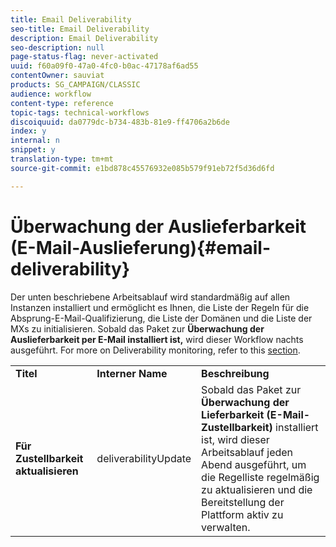 ```yaml
---
title: Email Deliverability
seo-title: Email Deliverability
description: Email Deliverability
seo-description: null
page-status-flag: never-activated
uuid: f60a09f0-47a0-4fc0-b0ac-47178af6ad55
contentOwner: sauviat
products: SG_CAMPAIGN/CLASSIC
audience: workflow
content-type: reference
topic-tags: technical-workflows
discoiquuid: da0779dc-b734-483b-81e9-ff4706a2b6de
index: y
internal: n
snippet: y
translation-type: tm+mt
source-git-commit: e1bd878c45576932e085b579f91eb72f5d36d6fd

---
```



# Überwachung der Auslieferbarkeit (E-Mail-Auslieferung){#email-deliverability}

Der unten beschriebene Arbeitsablauf wird standardmäßig auf allen Instanzen installiert und ermöglicht es Ihnen, die Liste der Regeln für die Absprung-E-Mail-Qualifizierung, die Liste der Domänen und die Liste der MXs zu initialisieren. Sobald das Paket zur **Überwachung der Auslieferbarkeit per E-Mail installiert ist,** wird dieser Workflow nachts ausgeführt. For more on Deliverability monitoring, refer to this [section](../../delivery/using/about-deliverability.md).

<table> 
 <tbody> 
  <tr> 
   <td> <strong>Titel</strong><br /> </td> 
   <td> <strong>Interner Name</strong><br /> </td> 
   <td> <strong>Beschreibung</strong><br /> </td> 
  </tr> 
  <tr> 
   <td> <strong>Für Zustellbarkeit aktualisieren</strong><br /> </td> 
   <td> <span class="uicontrol">deliverabilityUpdate</span> <br /> </td> 
   <td>  Sobald das Paket zur <strong>Überwachung der Lieferbarkeit (E-Mail-Zustellbarkeit)</strong> installiert ist, wird dieser Arbeitsablauf jeden Abend ausgeführt, um die Regelliste regelmäßig zu aktualisieren und die Bereitstellung der Plattform aktiv zu verwalten.<br /> </td> 
  </tr> 
 </tbody> 
</table>

